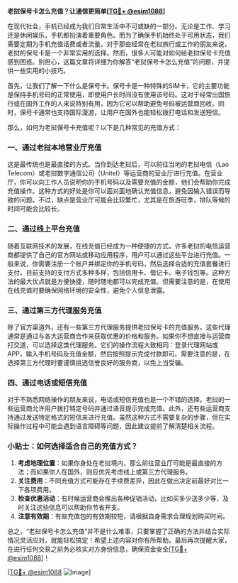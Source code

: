 **老挝保号卡怎么充值？让通信更简单[[TG💪+ @esim1088](https://t.me/s/esim1088)]**

在现代社会，手机已经成为我们日常生活中不可或缺的一部分。无论是工作、学习还是休闲娱乐，手机都扮演着重要角色。而为了确保手机始终处于可用状态，我们需要定期为手机充值话费或者流量。对于那些经常在老挝旅行或工作的朋友来说，老挝的保号卡是一个非常实用的选择。然而，很多人可能对如何给老挝保号卡充值感到困惑。别担心，这篇文章将详细为你解答“老挝保号卡怎么充值”的问题，并提供一些实用的小技巧。

首先，让我们了解一下什么是保号卡。保号卡是一种特殊的SIM卡，它的主要功能是保持手机号码的正常使用，即使用户长时间没有使用该号码。这对于经常出国旅行或在国外工作的人来说特别有用，因为它可以帮助避免号码被运营商回收。同时，保号卡通常也支持国际漫游，让用户在国外也能轻松拨打电话和发送短信。

那么，如何为老挝保号卡充值呢？以下是几种常见的充值方式：

### 一、通过老挝本地营业厅充值

这是最传统也是最直接的方式。当你到达老挝后，可以前往当地的老挝电信（Lao Telecom）或老挝数字通信公司（Unitel）等运营商的营业厅进行充值。在营业厅，你可以向工作人员说明你的手机号码以及需要充值的金额，他们会帮助你完成充值操作。这种方式的好处是你可以面对面地确认充值信息，避免因输入错误而导致的问题。不过，缺点是营业厅可能会比较繁忙，尤其是在旅游旺季，排队等候的时间可能会比较长。

### 二、通过线上平台充值

随着互联网技术的发展，在线充值已经成为一种便捷的方式。许多老挝的电信运营商都提供了自己的官方网站或移动应用程序，用户可以通过这些平台进行充值。一般来说，你需要注册一个账户并绑定你的手机号码，然后选择合适的充值套餐进行支付。目前支持的支付方式多种多样，包括信用卡、借记卡、电子钱包等。这种方法的最大优点就是方便快捷，随时随地都可以完成充值。但需要注意的是，在使用在线充值时要确保网络环境的安全性，避免个人信息泄露。

### 三、通过第三方代理服务充值

除了官方渠道外，还有一些第三方代理服务提供老挝保号卡的充值服务。这些代理通常是通过与各大运营商合作来获取优惠的价格和服务。如果你不想直接与运营商打交道，可以选择这类代理服务。它们的操作流程大致相同：登录代理网站或APP，输入手机号码及充值金额，然后按照提示完成付款即可。需要注意的是，在选择第三方代理时要谨慎挑选信誉良好的服务商，以免上当受骗。

### 四、通过电话或短信充值

对于不熟悉网络操作的朋友来说，电话或短信充值也是一个不错的选择。老挝的一些运营商允许用户拨打特定号码并通过语音提示完成充值。此外，还有些运营商支持通过发送特定格式的短信来进行充值。虽然这种方式不需要复杂的步骤，但在实际操作过程中可能会遇到语言障碍等问题，因此建议提前了解清楚相关流程。

### 小贴士：如何选择适合自己的充值方式？

1. **考虑地理位置**：如果你身处在老挝境内，那么前往营业厅可能是最直接的方法；而如果你人在国外，则应优先考虑线上或第三方代理服务。
2. **关注费用**：不同充值方式可能存在手续费差异，因此在做出决定前最好对比一下各项费用。
3. **检查优惠活动**：有时候运营商会推出各种促销活动，比如买多少送多少等，及时关注这些信息可以帮助你节省开支。
4. **注意有效期**：有些充值包的有效期较短，请根据自身需求合理规划购买时间。

总之，“老挝保号卡怎么充值”并不是什么难事，只要掌握了正确的方法并结合实际情况灵活应对，就能轻松搞定！希望上述内容对你有所帮助。最后再次提醒大家，在进行任何交易之前务必核实对方身份信息，确保资金安全[[TG💪+ @esim1088](https://t.me/s/esim1088)]！

[[TG💪+ @esim1088](https://t.me/s/esim1088) ![Image](https://i.postimg.cc/4NQfJmqS/Snipaste-2025-05-13-00-14-12.png)]